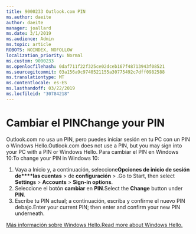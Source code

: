 ```yaml
---
title: 9000233 Outlook.com PIN
ms.author: daeite
author: daeite
manager: joallard
ms.date: 3/1/2019
ms.audience: Admin
ms.topic: article
ROBOTS: NOINDEX, NOFOLLOW
localization_priority: Normal
ms.custom: 9000233
ms.openlocfilehash: 0daf711f22f325ce02dceb167f48713943f08521
ms.sourcegitcommit: 03a156a9c9740521155a30775492c7dff0982588
ms.translationtype: MT
ms.contentlocale: es-ES
ms.lasthandoff: 03/22/2019
ms.locfileid: "30784218"
---
```

# <a name="change-your-pin"></a><span data-ttu-id="1c927-102">Cambiar el PIN</span><span class="sxs-lookup"><span data-stu-id="1c927-102">Change your PIN</span></span>

<span data-ttu-id="1c927-103">Outlook.com no usa un PIN, pero puedes iniciar sesión en tu PC con un PIN o Windows Hello.</span><span class="sxs-lookup"><span data-stu-id="1c927-103">Outlook.com does not use a PIN, but you may sign into your PC with a PIN or Windows Hello.</span></span> <span data-ttu-id="1c927-104">Para cambiar el PIN en Windows 10:</span><span class="sxs-lookup"><span data-stu-id="1c927-104">To change your PIN in Windows 10:</span></span>

1. <span data-ttu-id="1c927-105">Vaya a Inicio y, a continuación, seleccione**Opciones de inicio de sesión de\*\*\*\*las cuentas** > de **configuración** > .</span><span class="sxs-lookup"><span data-stu-id="1c927-105">Go to Start, then select **Settings** > **Accounts** > **Sign-in options**.</span></span>
2. <span data-ttu-id="1c927-106">Seleccione el botón **cambiar** en **PIN**.</span><span class="sxs-lookup"><span data-stu-id="1c927-106">Select the **Change** button under **PIN**.</span></span>
3. <span data-ttu-id="1c927-107">Escribe tu PIN actual; a continuación, escriba y confirme el nuevo PIN debajo.</span><span class="sxs-lookup"><span data-stu-id="1c927-107">Enter your current PIN; then enter and confirm your new PIN underneath.</span></span>

[<span data-ttu-id="1c927-108">Más información sobre Windows Hello.</span><span class="sxs-lookup"><span data-stu-id="1c927-108">Read more about Windows Hello.</span></span>](https://support.microsoft.com/help/17215/)